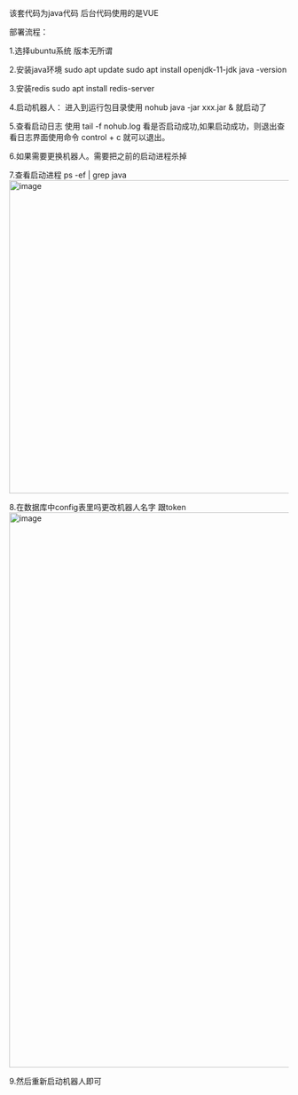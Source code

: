 该套代码为java代码 后台代码使用的是VUE

部署流程：

1.选择ubuntu系统 版本无所谓

2.安装java环境 
      sudo apt update
      sudo apt install openjdk-11-jdk
      java -version
  
3.安装redis
      sudo apt install redis-server
  
4.启动机器人：
      进入到运行包目录使用 nohub java -jar xxx.jar & 就启动了 

5.查看启动日志 
      使用 tail -f nohub.log 
      看是否启动成功,如果启动成功，则退出查看日志界面使用命令 control + c 就可以退出。

6.如果需要更换机器人。需要把之前的启动进程杀掉 

7.查看启动进程 ps -ef | grep java 
<img width="565" alt="image" src="https://user-images.githubusercontent.com/124488076/219601217-3821bfe2-cd2c-476c-bd8c-55864a9cc648.png">

8.在数据库中config表里吗更改机器人名字 跟token
<img width="1001" alt="image" src="https://user-images.githubusercontent.com/124488076/219601887-294c3cb0-04bf-4d78-884f-0f0950b3f4bd.png">

9.然后重新启动机器人即可
